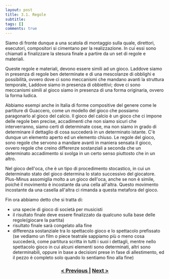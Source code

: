 ```yaml
---
layout: post
title: 3.1. Regole
subtitle:
tags: []
comments: true
---
```


Siamo di fronte dunque a una scatola di montaggio sulla quale, direttori, esecutori, compositori si
cimentano per la realizzazione. In cui essi sono chiamati a finalizzare la stesura finale a partire da
un set di regole e materiali.

Queste regole e materiali, devono essere simili ad un gioco. Laddove siamo in presenza di regole
ben determinate e di una mescolanze di obblighi e possibilità, ovvero dove ci sono meccanismi che
mandano avanti la struttura temporale, Laddove siamo in presenza di obbiettivi; dove ci sono
meccanismi simili al gioco siamo in presenza di una forma originaria, ovvero la forma ludica.

Abbiamo esempi anche in Italia di forme compositive del genere come le partiture di Guaccero,
come un modello del gioco che possiamo paragonarlo al gioco del calcio. Il gioco del calcio è un
gioco che ci impone delle regole ben precise, accadimenti che non siamo sicuri che interverranno,
siamo certi di determinate cose, ma non siamo in grado di determinare il dettaglio di cosa succederà
in un determinato istante. C'è dunque un elemento aperto ed un elemento chiuso. Le regole del
gioco, sono regole che servono a mandare avanti in maniera sensata il gioco, ovvero regole che
creino differenze sostanziali a seconda che un determinato accadimento si svolga in un certo senso
piuttosto che in un altro.

Nel gioco dell'oca, che è un tipo di procedimento stocastico, in cui un determinato stato del gioco
determina lo stato successivo del giocatore. Plus-Minus assomiglia molto a un gioco dell'oca, anche
se non è simile, poiché il movimento è incostante da una cella all'altra. Questo movimento
incostante da una casella all'altra ci rimanda a questa metafora del gioco.

Fin ora abbiamo detto che si tratta di:
- una specie di gioco di società per musicisti
- il risultato finale deve essere finalizzato da qualcuno sulla base delle regole(giocare la
partita)
- risultato finale sarà congelato alla fine
- differenza sostanziale tra lo spettacolo gioco e lo spettacolo prefissato (se vediamo un film o
piece teatrale sappiamo più o meno cosa succederà, come partitura scritta in tutti i suoi i
dettagli, mentre nello spettacolo gioco in cui alcuni elementi sono determinati, altri sono
determinabili, oppure in base a decisioni prese in fase di allestimento, ed il pezzo è completo
solo quando lo sentiamo fino alla fine)

<h3 style="text-align:center">
<a href="https://velitch.github.io/velitch/2021-11-02-03_00_plus_minus/">< Previous </a>
|
<a href="https://velitch.github.io/velitch/2021-11-02-03_02_00_partitura/">Next ></a>
</h3>
